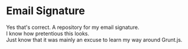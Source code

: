 # Email Signature
Yes that's correct. A repository for my email signature.   
I know how pretentious this looks.  
Just know that it was mainly an excuse to learn my way around Grunt.js.  
